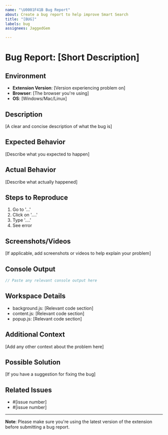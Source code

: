 ```yaml
---
name: "\U0001F41B Bug Report"
about: Create a bug report to help improve Smart Search
title: "[BUG]"
labels: bug
assignees: JaggedGem

---
```


# Bug Report: [Short Description]

## Environment
- **Extension Version**: [Version experiencing problem on]
- **Browser**: [The browser you're using]
- **OS**: [Windows/Mac/Linux]

## Description
[A clear and concise description of what the bug is]

## Expected Behavior
[Describe what you expected to happen]

## Actual Behavior
[Describe what actually happened]

## Steps to Reproduce
1. Go to '...'
2. Click on '....'
3. Type '....'
4. See error

## Screenshots/Videos
[If applicable, add screenshots or videos to help explain your problem]

## Console Output
```javascript
// Paste any relevant console output here
```
## Workspace Details
- background.js: [Relevant code section]
- content.js: [Relevant code section]
- popup.js: [Relevant code section]

## Additional Context
[Add any other context about the problem here]

## Possible Solution
[If you have a suggestion for fixing the bug]

## Related Issues
- #[issue number]
- #[issue number]

---
**Note**: Please make sure you're using the latest version of the extension before submitting a bug report.
